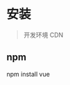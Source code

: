 
# 安装
> 开发环境 CDN
<script src="https://cdn.jsdelivr.net/npm/vue/dist/vue.js"></script>

## npm
npm install vue


